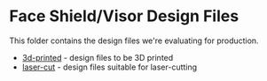 # Face Shield/Visor Design Files

This folder contains the design files we're evaluating for production.

 * [3d-printed](3d-printed/) - design files to be 3D printed
 * [laser-cut](laser-cut/) - design files suitable for laser-cutting
